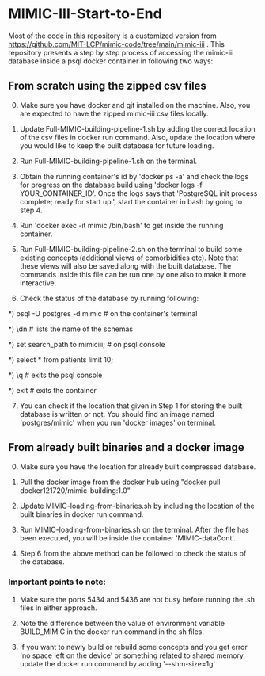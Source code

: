 # MIMIC-III-Start-to-End

Most of the code in this repository is a customized version from https://github.com/MIT-LCP/mimic-code/tree/main/mimic-iii . This repository presents a step by step process of accessing the mimic-iii database inside a psql docker container in following two ways:

## From scratch using the zipped csv files

0) Make sure you have docker and git installed on the machine. Also, you are expected to have the zipped mimic-iii csv files locally.

1) Update Full-MIMIC-building-pipeline-1.sh by adding the correct location of the csv files in docker run command. Also, update the location where you would like to keep the built database for future loading.

2) Run Full-MIMIC-building-pipeline-1.sh on the terminal.

3) Obtain the running container's id by 'docker ps -a' and check the logs for progress on the database build using 'docker logs -f YOUR_CONTAINER_ID'. Once the logs says that 'PostgreSQL init process complete; ready for start up.', start the container in bash by going to step 4.

4) Run 'docker exec -it mimic /bin/bash' to get inside the running container.

5) Run Full-MIMIC-building-pipeline-2.sh on the terminal to build some existing concepts (additional views of comorbidities etc). Note that these views will also be saved along with the built database. The commands inside this file can be run one by one also to make it more interactive.

6) Check the status of the database by running following:

  *) psql -U postgres -d mimic   # on the container's terminal

  *) \dn     # lists the name of the schemas

  *) set search_path to mimiciii;   # on psql console

  *) select * from patients limit 10;

  *) \q    # exits the psql console

  *) exit   # exits the container

7) You can check if the location that given in Step 1 for storing the built database is written or not. You should find an image named 'postgres/mimic' when you run 'docker images' on terminal.

## From already built binaries and a docker image

0) Make sure you have the location for already built compressed database.

1) Pull the docker image from the docker hub using "docker pull docker121720/mimic-building:1.0"

2) Update MIMIC-loading-from-binaries.sh by including the location of the built binaries in docker run command.

3) Run MIMIC-loading-from-binaries.sh on the terminal. After the file has been executed, you will be inside the container 'MIMIC-dataCont'.

4) Step 6 from the above method can be followed to check the status of the database.


### Important points to note:

1) Make sure the ports 5434 and 5436 are not busy before running the .sh files in either approach.

2) Note the difference between the value of environment variable BUILD_MIMIC in the docker run command in the sh files.

3) If you want to newly build or rebuild some concepts and you get error 'no space left on the device' or something related to shared memory, update the docker run command by adding '--shm-size=1g'

